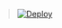 
> [![Deploy](https://www.herokucdn.com/deploy/button.png)](https://dashboard.heroku.com/new?template=https://github.com/hlzheng-git/0827vxhk1/tree/vxxx)


